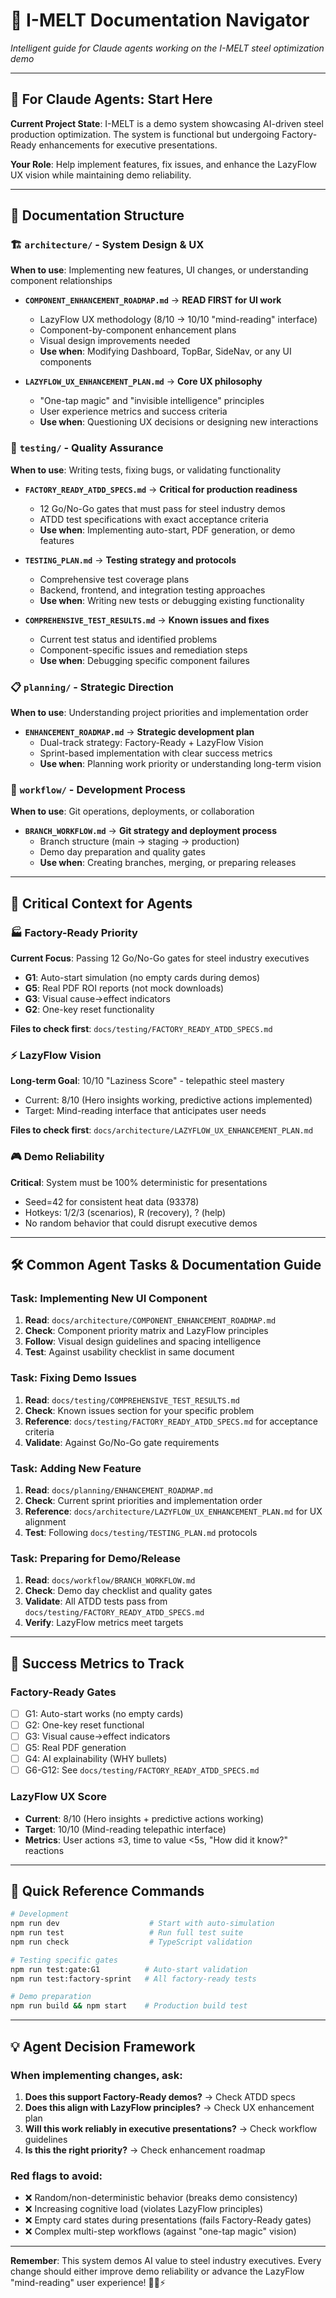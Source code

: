 # 🧭 I-MELT Documentation Navigator
*Intelligent guide for Claude agents working on the I-MELT steel optimization demo*

---

## 🎯 **For Claude Agents: Start Here**

**Current Project State**: I-MELT is a demo system showcasing AI-driven steel production optimization. The system is functional but undergoing Factory-Ready enhancements for executive presentations.

**Your Role**: Help implement features, fix issues, and enhance the LazyFlow UX vision while maintaining demo reliability.

---

## 📂 **Documentation Structure**

### 🏗️ **`architecture/` - System Design & UX**
**When to use**: Implementing new features, UI changes, or understanding component relationships

- **`COMPONENT_ENHANCEMENT_ROADMAP.md`** → **READ FIRST for UI work**
  - LazyFlow UX methodology (8/10 → 10/10 "mind-reading" interface)
  - Component-by-component enhancement plans  
  - Visual design improvements needed
  - **Use when**: Modifying Dashboard, TopBar, SideNav, or any UI components

- **`LAZYFLOW_UX_ENHANCEMENT_PLAN.md`** → **Core UX philosophy**
  - "One-tap magic" and "invisible intelligence" principles
  - User experience metrics and success criteria
  - **Use when**: Questioning UX decisions or designing new interactions

### 🧪 **`testing/` - Quality Assurance**
**When to use**: Writing tests, fixing bugs, or validating functionality

- **`FACTORY_READY_ATDD_SPECS.md`** → **Critical for production readiness**
  - 12 Go/No-Go gates that must pass for steel industry demos
  - ATDD test specifications with exact acceptance criteria
  - **Use when**: Implementing auto-start, PDF generation, or demo features

- **`TESTING_PLAN.md`** → **Testing strategy and protocols**  
  - Comprehensive test coverage plans
  - Backend, frontend, and integration testing approaches
  - **Use when**: Writing new tests or debugging existing functionality

- **`COMPREHENSIVE_TEST_RESULTS.md`** → **Known issues and fixes**
  - Current test status and identified problems
  - Component-specific issues and remediation steps
  - **Use when**: Debugging specific component failures

### 📋 **`planning/` - Strategic Direction**
**When to use**: Understanding project priorities and implementation order

- **`ENHANCEMENT_ROADMAP.md`** → **Strategic development plan**
  - Dual-track strategy: Factory-Ready + LazyFlow Vision
  - Sprint-based implementation with clear success metrics
  - **Use when**: Planning work priority or understanding long-term vision

### 🔄 **`workflow/` - Development Process**
**When to use**: Git operations, deployments, or collaboration

- **`BRANCH_WORKFLOW.md`** → **Git strategy and deployment process**
  - Branch structure (main → staging → production)
  - Demo day preparation and quality gates
  - **Use when**: Creating branches, merging, or preparing releases

---

## 🚨 **Critical Context for Agents**

### **🏭 Factory-Ready Priority**
**Current Focus**: Passing 12 Go/No-Go gates for steel industry executives
- **G1**: Auto-start simulation (no empty cards during demos)
- **G5**: Real PDF ROI reports (not mock downloads)
- **G3**: Visual cause→effect indicators
- **G2**: One-key reset functionality

**Files to check first**: `docs/testing/FACTORY_READY_ATDD_SPECS.md`

### **⚡ LazyFlow Vision**
**Long-term Goal**: 10/10 "Laziness Score" - telepathic steel mastery
- Current: 8/10 (Hero insights working, predictive actions implemented)
- Target: Mind-reading interface that anticipates user needs

**Files to check first**: `docs/architecture/LAZYFLOW_UX_ENHANCEMENT_PLAN.md`

### **🎮 Demo Reliability** 
**Critical**: System must be 100% deterministic for presentations
- Seed=42 for consistent heat data (93378)
- Hotkeys: 1/2/3 (scenarios), R (recovery), ? (help)
- No random behavior that could disrupt executive demos

---

## 🛠️ **Common Agent Tasks & Documentation Guide**

### **Task: Implementing New UI Component**
1. **Read**: `docs/architecture/COMPONENT_ENHANCEMENT_ROADMAP.md`
2. **Check**: Component priority matrix and LazyFlow principles
3. **Follow**: Visual design guidelines and spacing intelligence
4. **Test**: Against usability checklist in same document

### **Task: Fixing Demo Issues**
1. **Read**: `docs/testing/COMPREHENSIVE_TEST_RESULTS.md`
2. **Check**: Known issues section for your specific problem
3. **Reference**: `docs/testing/FACTORY_READY_ATDD_SPECS.md` for acceptance criteria
4. **Validate**: Against Go/No-Go gate requirements

### **Task: Adding New Feature**
1. **Read**: `docs/planning/ENHANCEMENT_ROADMAP.md`
2. **Check**: Current sprint priorities and implementation order
3. **Reference**: `docs/architecture/LAZYFLOW_UX_ENHANCEMENT_PLAN.md` for UX alignment
4. **Test**: Following `docs/testing/TESTING_PLAN.md` protocols

### **Task: Preparing for Demo/Release**
1. **Read**: `docs/workflow/BRANCH_WORKFLOW.md`
2. **Check**: Demo day checklist and quality gates
3. **Validate**: All ATDD tests pass from `docs/testing/FACTORY_READY_ATDD_SPECS.md`
4. **Verify**: LazyFlow metrics meet targets

---

## 🎯 **Success Metrics to Track**

### **Factory-Ready Gates**
- [ ] G1: Auto-start works (no empty cards)
- [ ] G2: One-key reset functional
- [ ] G3: Visual cause→effect indicators
- [ ] G5: Real PDF generation
- [ ] G4: AI explainability (WHY bullets)
- [ ] G6-G12: See `docs/testing/FACTORY_READY_ATDD_SPECS.md`

### **LazyFlow UX Score**
- **Current**: 8/10 (Hero insights + predictive actions working)
- **Target**: 10/10 (Mind-reading telepathic interface)
- **Metrics**: User actions ≤3, time to value <5s, "How did it know?" reactions

---

## 🚀 **Quick Reference Commands**

```bash
# Development
npm run dev                    # Start with auto-simulation
npm run test                   # Run full test suite
npm run check                  # TypeScript validation

# Testing specific gates
npm run test:gate:G1          # Auto-start validation
npm run test:factory-sprint   # All factory-ready tests

# Demo preparation
npm run build && npm start    # Production build test
```

---

## 💡 **Agent Decision Framework**

### **When implementing changes, ask:**
1. **Does this support Factory-Ready demos?** → Check ATDD specs
2. **Does this align with LazyFlow principles?** → Check UX enhancement plan  
3. **Will this work reliably in executive presentations?** → Check workflow guidelines
4. **Is this the right priority?** → Check enhancement roadmap

### **Red flags to avoid:**
- ❌ Random/non-deterministic behavior (breaks demo consistency)
- ❌ Increasing cognitive load (violates LazyFlow principles)  
- ❌ Empty card states during presentations (fails Factory-Ready gates)
- ❌ Complex multi-step workflows (against "one-tap magic" vision)

---

**Remember**: This system demos AI value to steel industry executives. Every change should either improve demo reliability or advance the LazyFlow "mind-reading" user experience! 🧙‍♂️⚡